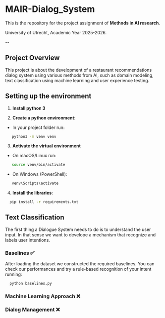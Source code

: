 # MAIR-Dialog_System
This is the repository for the project assignment of **Methods in AI research**.

University of Utrecht, Academic Year 2025-2026.


--

## Project Overview

This project is about the development of a restaurant recommendations dialog system using various methods from AI, such as domain modeling, text classification using machine learning and user experience testing. 

## Setting up the environment

1. **Install python 3**

2. **Create a python environment**:

- In your project folder run:
 ```bash
    python3 -m venv venv
```
3. **Activate the virtual environment**

- On macOS/Linux run:
 ```bash
    source venv/bin/activate
 ```
- On Windows (PowerShell):
 ```bash
    venv\Scripts\activate
 ```

4. **Install the libraries**:
 ```bash
   pip install -r requirements.txt
 ```


## Text Classification

The first thing a Dialogue System needs to do is to understand the user input.
In that sense we want to develope a mechanism that recognize and labels user intentions.

### Baselines ✅
After loading the dataset we constructed the required baselines.
You can check our performances and try a rule-based recognition of your intent running:
 ```bash
   python baselines.py
 ```

### Machine Learning Approach ❌


### Dialog Management ❌

